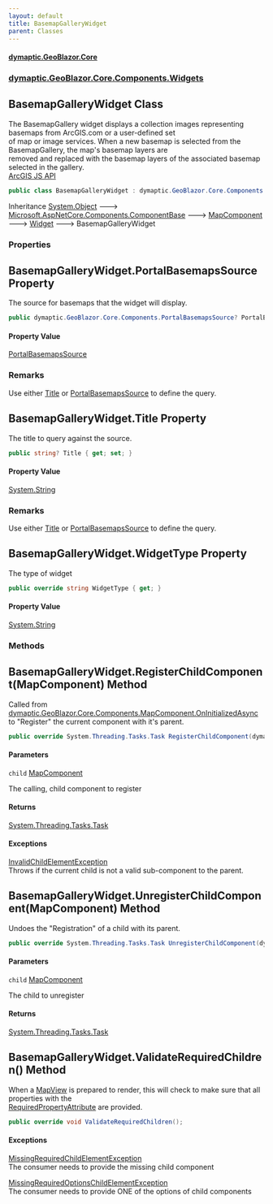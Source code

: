 ```yaml
---
layout: default
title: BasemapGalleryWidget
parent: Classes
---
```

#### [dymaptic.GeoBlazor.Core](index.html 'index')
### [dymaptic.GeoBlazor.Core.Components.Widgets](index.html#dymaptic.GeoBlazor.Core.Components.Widgets 'dymaptic.GeoBlazor.Core.Components.Widgets')

## BasemapGalleryWidget Class

The BasemapGallery widget displays a collection images representing basemaps from ArcGIS.com or a user-defined set  
of map or image services. When a new basemap is selected from the BasemapGallery, the map's basemap layers are  
removed and replaced with the basemap layers of the associated basemap selected in the gallery.  
<a target="_blank" href="https://developers.arcgis.com/javascript/latest/api-reference/esri-widgets-BasemapGallery.html">ArcGIS JS API</a>

```csharp
public class BasemapGalleryWidget : dymaptic.GeoBlazor.Core.Components.Widgets.Widget
```

Inheritance [System.Object](https://docs.microsoft.com/en-us/dotnet/api/System.Object 'System.Object') &#129106; [Microsoft.AspNetCore.Components.ComponentBase](https://docs.microsoft.com/en-us/dotnet/api/Microsoft.AspNetCore.Components.ComponentBase 'Microsoft.AspNetCore.Components.ComponentBase') &#129106; [MapComponent](dymaptic.GeoBlazor.Core.Components.MapComponent.html 'dymaptic.GeoBlazor.Core.Components.MapComponent') &#129106; [Widget](dymaptic.GeoBlazor.Core.Components.Widgets.Widget.html 'dymaptic.GeoBlazor.Core.Components.Widgets.Widget') &#129106; BasemapGalleryWidget
### Properties

<a name='dymaptic.GeoBlazor.Core.Components.Widgets.BasemapGalleryWidget.PortalBasemapsSource'></a>

## BasemapGalleryWidget.PortalBasemapsSource Property

The source for basemaps that the widget will display.

```csharp
public dymaptic.GeoBlazor.Core.Components.PortalBasemapsSource? PortalBasemapsSource { get; set; }
```

#### Property Value
[PortalBasemapsSource](dymaptic.GeoBlazor.Core.Components.PortalBasemapsSource.html 'dymaptic.GeoBlazor.Core.Components.PortalBasemapsSource')

### Remarks
Use either [Title](dymaptic.GeoBlazor.Core.Components.Widgets.BasemapGalleryWidget.html#dymaptic.GeoBlazor.Core.Components.Widgets.BasemapGalleryWidget.Title 'dymaptic.GeoBlazor.Core.Components.Widgets.BasemapGalleryWidget.Title') or [PortalBasemapsSource](dymaptic.GeoBlazor.Core.Components.Widgets.BasemapGalleryWidget.html#dymaptic.GeoBlazor.Core.Components.Widgets.BasemapGalleryWidget.PortalBasemapsSource 'dymaptic.GeoBlazor.Core.Components.Widgets.BasemapGalleryWidget.PortalBasemapsSource') to define the query.

<a name='dymaptic.GeoBlazor.Core.Components.Widgets.BasemapGalleryWidget.Title'></a>

## BasemapGalleryWidget.Title Property

The title to query against the source.

```csharp
public string? Title { get; set; }
```

#### Property Value
[System.String](https://docs.microsoft.com/en-us/dotnet/api/System.String 'System.String')

### Remarks
Use either [Title](dymaptic.GeoBlazor.Core.Components.Widgets.BasemapGalleryWidget.html#dymaptic.GeoBlazor.Core.Components.Widgets.BasemapGalleryWidget.Title 'dymaptic.GeoBlazor.Core.Components.Widgets.BasemapGalleryWidget.Title') or [PortalBasemapsSource](dymaptic.GeoBlazor.Core.Components.Widgets.BasemapGalleryWidget.html#dymaptic.GeoBlazor.Core.Components.Widgets.BasemapGalleryWidget.PortalBasemapsSource 'dymaptic.GeoBlazor.Core.Components.Widgets.BasemapGalleryWidget.PortalBasemapsSource') to define the query.

<a name='dymaptic.GeoBlazor.Core.Components.Widgets.BasemapGalleryWidget.WidgetType'></a>

## BasemapGalleryWidget.WidgetType Property

The type of widget

```csharp
public override string WidgetType { get; }
```

#### Property Value
[System.String](https://docs.microsoft.com/en-us/dotnet/api/System.String 'System.String')
### Methods

<a name='dymaptic.GeoBlazor.Core.Components.Widgets.BasemapGalleryWidget.RegisterChildComponent(dymaptic.GeoBlazor.Core.Components.MapComponent)'></a>

## BasemapGalleryWidget.RegisterChildComponent(MapComponent) Method

Called from [dymaptic.GeoBlazor.Core.Components.MapComponent.OnInitializedAsync](https://docs.microsoft.com/en-us/dotnet/api/dymaptic.GeoBlazor.Core.Components.MapComponent.OnInitializedAsync 'dymaptic.GeoBlazor.Core.Components.MapComponent.OnInitializedAsync') to "Register" the current component with it's parent.

```csharp
public override System.Threading.Tasks.Task RegisterChildComponent(dymaptic.GeoBlazor.Core.Components.MapComponent child);
```
#### Parameters

<a name='dymaptic.GeoBlazor.Core.Components.Widgets.BasemapGalleryWidget.RegisterChildComponent(dymaptic.GeoBlazor.Core.Components.MapComponent).child'></a>

`child` [MapComponent](dymaptic.GeoBlazor.Core.Components.MapComponent.html 'dymaptic.GeoBlazor.Core.Components.MapComponent')

The calling, child component to register

#### Returns
[System.Threading.Tasks.Task](https://docs.microsoft.com/en-us/dotnet/api/System.Threading.Tasks.Task 'System.Threading.Tasks.Task')

#### Exceptions

[InvalidChildElementException](dymaptic.GeoBlazor.Core.Exceptions.InvalidChildElementException.html 'dymaptic.GeoBlazor.Core.Exceptions.InvalidChildElementException')  
Throws if the current child is not a valid sub-component to the parent.

<a name='dymaptic.GeoBlazor.Core.Components.Widgets.BasemapGalleryWidget.UnregisterChildComponent(dymaptic.GeoBlazor.Core.Components.MapComponent)'></a>

## BasemapGalleryWidget.UnregisterChildComponent(MapComponent) Method

Undoes the "Registration" of a child with its parent.

```csharp
public override System.Threading.Tasks.Task UnregisterChildComponent(dymaptic.GeoBlazor.Core.Components.MapComponent child);
```
#### Parameters

<a name='dymaptic.GeoBlazor.Core.Components.Widgets.BasemapGalleryWidget.UnregisterChildComponent(dymaptic.GeoBlazor.Core.Components.MapComponent).child'></a>

`child` [MapComponent](dymaptic.GeoBlazor.Core.Components.MapComponent.html 'dymaptic.GeoBlazor.Core.Components.MapComponent')

The child to unregister

#### Returns
[System.Threading.Tasks.Task](https://docs.microsoft.com/en-us/dotnet/api/System.Threading.Tasks.Task 'System.Threading.Tasks.Task')

<a name='dymaptic.GeoBlazor.Core.Components.Widgets.BasemapGalleryWidget.ValidateRequiredChildren()'></a>

## BasemapGalleryWidget.ValidateRequiredChildren() Method

When a [MapView](dymaptic.GeoBlazor.Core.Components.Views.MapView.html 'dymaptic.GeoBlazor.Core.Components.Views.MapView') is prepared to render, this will check to make sure that all properties with the  
[RequiredPropertyAttribute](dymaptic.GeoBlazor.Core.RequiredPropertyAttribute.html 'dymaptic.GeoBlazor.Core.RequiredPropertyAttribute') are provided.

```csharp
public override void ValidateRequiredChildren();
```

#### Exceptions

[MissingRequiredChildElementException](dymaptic.GeoBlazor.Core.Exceptions.MissingRequiredChildElementException.html 'dymaptic.GeoBlazor.Core.Exceptions.MissingRequiredChildElementException')  
The consumer needs to provide the missing child component

[MissingRequiredOptionsChildElementException](dymaptic.GeoBlazor.Core.Exceptions.MissingRequiredOptionsChildElementException.html 'dymaptic.GeoBlazor.Core.Exceptions.MissingRequiredOptionsChildElementException')  
The consumer needs to provide ONE of the options of child components
